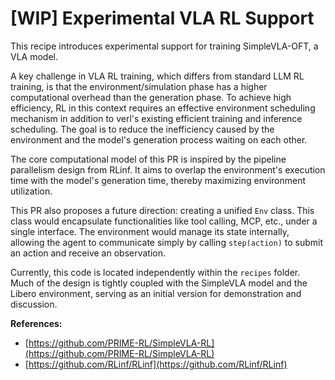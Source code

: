 # [WIP] Experimental VLA RL Support

This recipe introduces experimental support for training SimpleVLA-OFT, a VLA model.

A key challenge in VLA RL training, which differs from standard LLM RL training, is that the environment/simulation phase has a higher computational overhead than the generation phase. To achieve high efficiency, RL in this context requires an effective environment scheduling mechanism in addition to verl's existing efficient training and inference scheduling. The goal is to reduce the inefficiency caused by the environment and the model's generation process waiting on each other.

The core computational model of this PR is inspired by the pipeline parallelism design from RLinf. It aims to overlap the environment's execution time with the model's generation time, thereby maximizing environment utilization.

This PR also proposes a future direction: creating a unified `Env` class. This class would encapsulate functionalities like tool calling, MCP, etc., under a single interface. The environment would manage its state internally, allowing the agent to communicate simply by calling `step(action)` to submit an action and receive an observation.

Currently, this code is located independently within the `recipes` folder. Much of the design is tightly coupled with the SimpleVLA model and the Libero environment, serving as an initial version for demonstration and discussion.

**References:**
*   [https://github.com/PRIME-RL/SimpleVLA-RL](https://github.com/PRIME-RL/SimpleVLA-RL)
*   [https://github.com/RLinf/RLinf](https://github.com/RLinf/RLinf)
